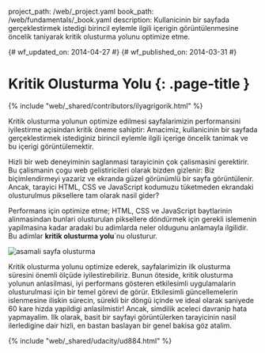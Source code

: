 project_path: /web/_project.yaml
book_path: /web/fundamentals/_book.yaml
description: Kullanicinin bir sayfada gerçeklestirmek istedigi birincil eylemle ilgili içerigin görüntülenmesine öncelik taniyarak kritik olusturma yolunu optimize etme.

{# wf_updated_on: 2014-04-27 #}
{# wf_published_on: 2014-03-31 #}

# Kritik Olusturma Yolu {: .page-title }

{% include "web/_shared/contributors/ilyagrigorik.html" %}


Kritik olusturma yolunun optimize edilmesi sayfalarimizin performansini iyilestirme açisindan kritik öneme sahiptir: Amacimiz, kullanicinin bir sayfada gerçeklestirmek istediginiz birincil eylemle ilgili içerige öncelik tanimak ve bu içerigi görüntülemektir.

Hizli bir web deneyiminin saglanmasi tarayicinin çok çalismasini gerektirir. Bu çalismanin çogu web gelistiricileri olarak bizden gizlenir: Biz biçimlendirmeyi yazariz ve ekranda güzel görünümlü bir sayfa görüntülenir. Ancak, tarayici HTML, CSS ve JavaScript kodumuzu tüketmeden ekrandaki olusturulmus piksellere tam olarak nasil gider?

Performans için optimize etme; HTML, CSS ve JavaScript baytlarinin alinmasindan bunlari olusturulan piksellere döndürmek için gerekli islemenin yapilmasina kadar aradaki bu adimlarda neler oldugunu anlamayla ilgilidir. Bu adimlar **kritik olusturma yolu**`nu olusturur.

<img src="images/progressive-rendering.png" class="center" alt="asamali sayfa olusturma">

Kritik olusturma yolunu optimize ederek, sayfalarimizin ilk olusturma süresini önemli ölçüde iyilestirebiliriz. Bunun öteside, kritik olusturma yolunun anlasilmasi, iyi performans gösteren etkilesimli uygulamalarin olusturulmasi için bir temel görevi de görür. Etkilesimli güncellemelerin islenmesine iliskin sürecin, sürekli bir döngü içinde ve ideal olarak saniyede 60 kare hizda yapildigi anlasilmistir! Ancak, simdilik aceleci davranip hata yapmayalim. Ilk olarak, basit bir sayfayi görüntülerken tarayicinin nasil ilerledigine dair hizli, en bastan baslayan bir genel bakisa göz atalim.


{% include "web/_shared/udacity/ud884.html" %}




